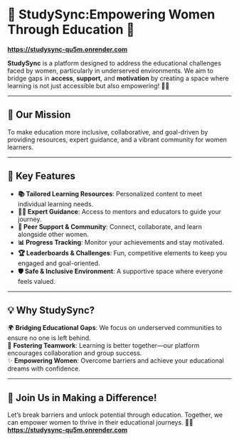 # 🌟 **StudySync:Empowering Women Through Education** 🌟
**https://studysync-qu5m.onrender.com**

**StudySync** is a platform designed to address the educational challenges faced by women, particularly in underserved environments. We aim to bridge gaps in **access**, **support**, and **motivation** by creating a space where learning is not just accessible but also empowering! 💪✨

---

## 🎯 **Our Mission**  
To make education more inclusive, collaborative, and goal-driven by providing resources, expert guidance, and a vibrant community for women learners.  

---

## 🚀 **Key Features**  

- **📚 Tailored Learning Resources**: Personalized content to meet individual learning needs.  
- **🧑‍🏫 Expert Guidance**: Access to mentors and educators to guide your journey.  
- **🤝 Peer Support & Community**: Connect, collaborate, and learn alongside other women.  
- **📊 Progress Tracking**: Monitor your achievements and stay motivated.  
- **🏆 Leaderboards & Challenges**: Fun, competitive elements to keep you engaged and goal-oriented.  
- **🛡️ Safe & Inclusive Environment**: A supportive space where everyone feels valued.  

---

## 💡 **Why StudySync?**  

🌍 **Bridging Educational Gaps**: We focus on underserved communities to ensure no one is left behind.  
🤗 **Fostering Teamwork**: Learning is better together—our platform encourages collaboration and group success.  
✨ **Empowering Women**: Overcome barriers and achieve your educational dreams with confidence.  

---

## 🌈 **Join Us in Making a Difference!**  

Let’s break barriers and unlock potential through education. Together, we can empower women to thrive in their educational journeys. 🌟💼  
**https://studysync-qu5m.onrender.com**

